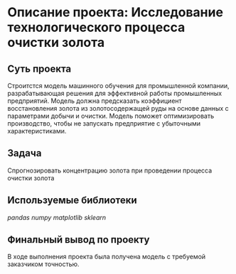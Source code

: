 
# Описание проекта: Исследование технологического процесса очистки золота
## Суть проекта

Строитстся модель машинного обучения для промышленной компании, разрабатывающая решения для эффективной работы промышленных предприятий. Модель должна предсказать коэффициент восстановления золота из золотосодержащей руды на основе данных с параметрами добычи и очистки. Модель поможет оптимизировать производство, чтобы не запускать предприятие с убыточными характеристиками.
## Задача

Спрогнозировать концентрацию золота при проведении процесса очистки золота
## Используемые библиотеки
*pandas*
*numpy*
*matplotlib*
*sklearn*

## Финальный вывод по проекту
В ходе выполнения проекта была получена модель с требуемой заказчиком точностью.

